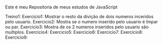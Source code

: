 Este é meu Repositoria de meus estudos de JavaScript 

Treino1:
  Exercicio1: Mostrar o resto da divição de dois numeros inceridos pelo usuario.
  Exercicio2: Mostra se o numero inserido pelo usuario é Impar ou par.
  Exercicio3: Mostra de os 2 numeros inseridos pelo usuario são multiplos.
  Exercicio4: 
  Exercicio5: 
  Exercicio6: 
  Exercicio7: 
  Exercicio8: 
  Exercicio9: 
